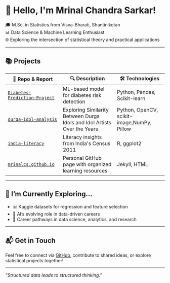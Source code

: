 



<!--## Hi there 👋

**mrinalcs/mrinalcs** is a ✨ _special_ ✨ repository because its `README.md` (this file) appears on your GitHub profile.

Here are some ideas to get you started:

- 🔭 I’m currently working on ...
- 🌱 I’m currently learning ...
- 👯 I’m looking to collaborate on ...
- 🤔 I’m looking for help with ...
- 💬 Ask me about ...
- 📫 How to reach me: ...
- 😄 Pronouns: ...
- ⚡ Fun fact: ...
-->


# 👋 Hello, I'm Mrinal Chandra Sarkar!

🎓 M.Sc. in Statistics from Visva-Bharati, Shantiniketan  
📊 Data Science & Machine Learning Enthusiast  
🌐 Exploring the intersection of statistical theory and practical applications

---

 

## 📚 Projects

| 📁 Repo & Report | 🔍 Description | 🛠️ Technologies |
|--------------|----------------|-----------------|
| [`Diabetes-Prediction-Project`](https://github.com/mrinalcs/Diabetes-Prediction-Project) | ML-based model for diabetes risk detection | Python, Pandas, Scikit-learn |
| [`durga-idol-analysis`](https://drive.google.com/drive/folders/1G5ZwnlKDldaYz72w1I-w6WUivTTFm7vy?usp=sharing?ref=mrinalcs.github.io) | Exploring Similarity Between Durga Idols and Idol Artists Over the Years | Python, OpenCV, scikit-image,NumPy, Pillow |
| [`india-literacy`](https://drive.google.com/drive/folders/1DgPTm5jvRlimD80-HjIT6CK9elssA9zO) | Literacy insights from India's Census 2011 | R, ggplot2 |
| [`mrinalcs.github.io`](https://github.com/mrinalcs/mrinalcs.github.io) | Personal GitHub page with organized learning resources | Jekyll, HTML |

---

## 🌱 I’m Currently Exploring...
 
- 📊 Kaggle datasets for regression and feature selection  
- 🧠 AI’s evolving role in data-driven careers  
- 🧮 Career pathways in data science, analytics, and research

---

## 📬 Get in Touch

Feel free to connect via [GitHub](https://github.com/mrinalcs), contribute to shared ideas, or explore statistical projects together!

---

_“Structured data leads to structured thinking.”_

